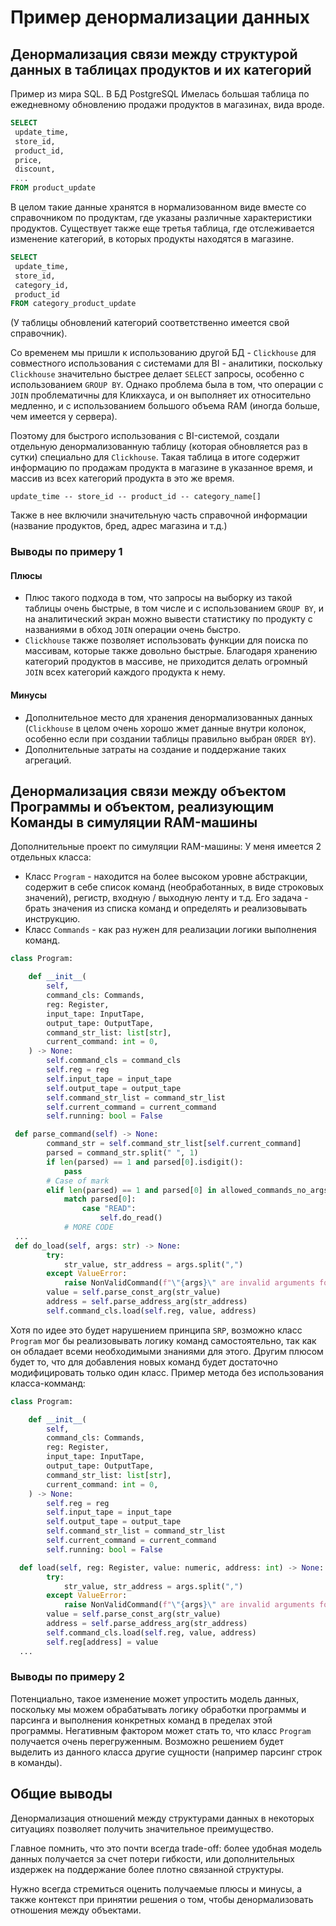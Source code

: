 # Пример денормализации данных

## Денормализация связи между структурой данных в таблицах продуктов и их категорий

Пример из мира SQL.
В БД PostgreSQL Имелась большая таблица по ежедневному обновлению продажи продуктов в магазинах, вида вроде.

```SQL
SELECT
 update_time,
 store_id,
 product_id,
 price,
 discount,
 ...
FROM product_update
```

В целом такие данные хранятся в нормализованном виде вместе со справочником по продуктам, где указаны различные характеристики продуктов.
Существует также еще третья таблица, где отслеживается изменение категорий, в которых продукты находятся в магазине.

```SQL
SELECT
 update_time,
 store_id,
 category_id,
 product_id
FROM category_product_update
```

(У таблицы обновлений категорий соответственно имеется свой справочник).

Со временем мы пришли к использованию другой БД - `Clickhouse` для совместного использования с системами для BI - аналитики, поскольку `Clickhouse` значительно быстрее делает `SELECT` запросы, особенно с использованием `GROUP BY`.
Однако проблема была в том, что операции с `JOIN` проблематичны для Кликхауса, и он выполняет их относительно медленно, и с использованием большого объема RAM (иногда больше, чем имеется у сервера).

Поэтому для быстрого использования с BI-системой, создали отдельную денормализованную таблицу (которая обновляется раз в сутки) специально для `Clickhouse`.
Такая таблица в итоге содержит информацию по продажам продукта в магазине в указанное время, и массив из всех категорий продукта в это же время.

```update_time -- store_id -- product_id -- category_name[]```

Также в нее включили значительную часть справочной информации (название продуктов, бред, адрес магазина и т.д.)

### Выводы по примеру 1

#### Плюсы

- Плюс такого подхода в том, что запросы на выборку из такой таблицы очень быстрые, в том числе и с использованием `GROUP BY`, и на аналитический экран можно вывести статистику по продукту с названиями в обход `JOIN` операции очень быстро.
- `Clickhouse` также позволяет использовать функции для поиска по массивам, которые также довольно быстрые. Благодаря хранению категорий продуктов в массиве, не приходится делать огромный `JOIN` всех категорий каждого продукта к нему.

#### Минусы

- Дополнительное место для хранения денормализованных данных (`Clickhouse` в целом очень хорошо жмет данные внутри колонок, особенно если при создании таблицы правильно выбран `ORDER BY`).
- Дополнительные затраты на создание и поддержание таких агрегаций.

## Денормализация связи между объектом Программы и объектом, реализующим Команды в симуляции RAM-машины

Дополнительные проект по симуляции RAM-машины:
У меня имеется 2 отдельных класса:

- Класс `Program` - находится на более высоком уровне абстракции, содержит в себе список команд (необработанных, в виде строковых значений), регистр, входную / выходную ленту и т.д. Его задача - брать значения из списка команд и определять и реализовывать инструкцию.
- Класс `Commands` - как раз нужен для реализации логики выполнения команд.

```python
class Program:

    def __init__(
        self,
        command_cls: Commands,
        reg: Register,
        input_tape: InputTape,
        output_tape: OutputTape,
        command_str_list: list[str],
        current_command: int = 0,
    ) -> None:
        self.command_cls = command_cls
        self.reg = reg
        self.input_tape = input_tape
        self.output_tape = output_tape
        self.command_str_list = command_str_list
        self.current_command = current_command
        self.running: bool = False

 def parse_command(self) -> None:
        command_str = self.command_str_list[self.current_command]
        parsed = command_str.split(" ", 1)
        if len(parsed) == 1 and parsed[0].isdigit():
            pass
        # Case of mark
        elif len(parsed) == 1 and parsed[0] in allowed_commands_no_args:
            match parsed[0]:
                case "READ":
                    self.do_read()
            # MORE CODE
 ...
 def do_load(self, args: str) -> None:
        try:
            str_value, str_address = args.split(",")
        except ValueError:
            raise NonValidCommand(f"\"{args}\" are invalid arguments for LOAD")
        value = self.parse_const_arg(str_value)
        address = self.parse_address_arg(str_address)
        self.command_cls.load(self.reg, value, address)
```

Хотя по идее это будет нарушением принципа `SRP`, возможно класс `Program` мог бы реализовывать логику команд самостоятельно, так как он обладает всеми необходимыми знаниями для этого.
Другим плюсом будет то, что для добавления новых команд будет достаточно модифицировать только один класс.
Пример метода без использования класса-комманд:

```python
class Program:

    def __init__(
        self,
        command_cls: Commands,
        reg: Register,
        input_tape: InputTape,
        output_tape: OutputTape,
        command_str_list: list[str],
        current_command: int = 0,
    ) -> None:
        self.reg = reg
        self.input_tape = input_tape
        self.output_tape = output_tape
        self.command_str_list = command_str_list
        self.current_command = current_command
        self.running: bool = False

  def load(self, reg: Register, value: numeric, address: int) -> None:
        try:
            str_value, str_address = args.split(",")
        except ValueError:
            raise NonValidCommand(f"\"{args}\" are invalid arguments for LOAD")
        value = self.parse_const_arg(str_value)
        address = self.parse_address_arg(str_address)
        self.command_cls.load(self.reg, value, address)
        self.reg[address] = value
  ...
```

### Выводы по примеру 2

Потенциально, такое изменение может упростить модель данных, поскольку мы можем обрабатывать логику обработки программы и парсинга и выполнения конкретных команд в пределах этой программы.
Негативным фактором может стать то, что класс `Program` получается очень перегруженным. Возможно решением будет выделить из данного класса другие сущности (например парсинг строк в команды).

## Общие выводы

Денормализация отношений между структурами данных в некоторых ситуациях позволяет получить значительное преимущество.

Главное помнить, что это почти всегда trade-off: более удобная модель данных получается за счет потери гибкости, или дополнительных издержек на поддержание более плотно связанной структуры.

Нужно всегда стремиться оценить получаемые плюсы и минусы, а также контекст при принятии решения о том, чтобы денормализовать отношения между объектами.
